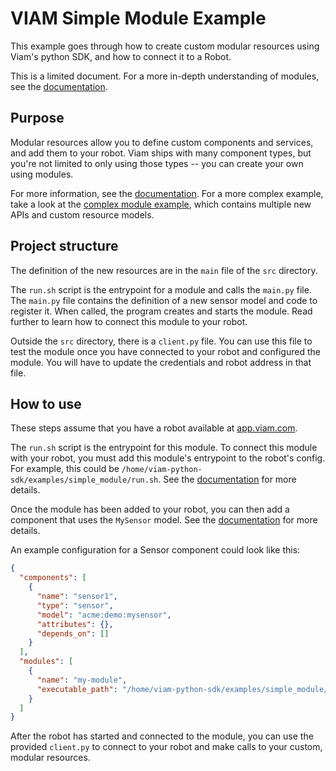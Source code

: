 # VIAM Simple Module Example
This example goes through how to create custom modular resources using Viam's python SDK, and how to connect it to a Robot.

This is a limited document. For a more in-depth understanding of modules, see the [documentation](https://docs.viam.com/program/extend/modular-resources/).

## Purpose
Modular resources allow you to define custom components and services, and add them to your robot. Viam ships with many component types, but you're not limited to only using those types -- you can create your own using modules.

For more information, see the [documentation](https://docs.viam.com/program/extend/modular-resources/). For a more complex example, take a look at the [complex module example](https://github.com/viamrobotics/viam-python-sdk/tree/main/examples/complex_module), which contains multiple new APIs and custom resource models.

## Project structure
The definition of the new resources are in the `main` file of the `src` directory.

The `run.sh` script is the entrypoint for a module and calls the `main.py` file. The `main.py` file contains the definition of a new sensor model and code to register it. When called, the program creates and starts the module. Read further to learn how to connect this module to your robot.

Outside the `src` directory, there is a `client.py` file. You can use this file to test the module once you have connected to your robot and configured the module. You will have to update the credentials and robot address in that file.

## How to use
These steps assume that you have a robot available at [app.viam.com](app.viam.com).

The `run.sh` script is the entrypoint for this module. To connect this module with your robot, you must add this module's entrypoint to the robot's config. For example, this could be `/home/viam-python-sdk/examples/simple_module/run.sh`. See the [documentation](https://docs.viam.com/program/extend/modular-resources/#use-a-modular-resource-with-your-robot) for more details.

Once the module has been added to your robot, you can then add a component that uses the `MySensor` model. See the [documentation](https://docs.viam.com/program/extend/modular-resources/#configure-a-component-instance-for-a-modular-resource) for more details.

An example configuration for a Sensor component could look like this:
```json
{
  "components": [
    {
      "name": "sensor1",
      "type": "sensor",
      "model": "acme:demo:mysensor",
      "attributes": {},
      "depends_on": []
    }
  ],
  "modules": [
    {
      "name": "my-module",
      "executable_path": "/home/viam-python-sdk/examples/simple_module/run.sh"
    }
  ]
}
```

After the robot has started and connected to the module, you can use the provided `client.py` to connect to your robot and make calls to your custom, modular resources.
